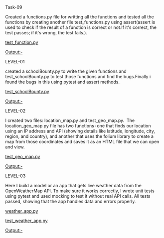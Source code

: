 
Task-09

Created a functions.py file for writting all the functions and tested all the functions by creating another file test_functions.py using assert(assert is used to check if the result of a function is correct or not.If it's correct, the test passes; if it's wrong, the test fails.).

[test_function.py](Task-09/test_functions.png)

[Output:-](Task-09/test_functions_output.png)

LEVEL-01

created a schoolBounty.py to write the given functions and test_schoolBounty.py to test those functions and find the bugs.Finally i found the bugs in this using pytest and assert methods.

[test_schoolBounty.py](Task-09/test_schoolBounty.png)

[Output:-](Task-09/test_schoolBounty_Output.png)

LEVEL-02

I created two files: location_map.py and test_geo_map.py.
 The location_geo_map.py file has two functions - one that finds our location using an IP address and API (showing details like latitude, longitude, city, region, and country), and another that uses the folium library to create a map from those coordinates and saves it as an HTML file that we can open and view.
 
[test_geo_map.py](Task-09/test_geo_map.png)

[Output:-](Task-09/test_geo_map_Output.png)

LEVEL-03

Here I build a model or an app that gets live weather data from the OpenWeatherMap API. To make sure it works correctly, I wrote unit tests using pytest and used mocking to test it without real API calls. All tests passed, showing that the app handles data and errors properly.

[weather_app.py](Task-09/weather_app.png)

[test_weather_app.py](Task-09/test_weather_app.png)

[Output:-](Task-09/test_weather_app_Output.png)
